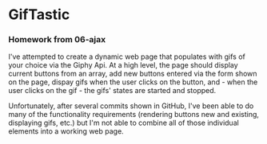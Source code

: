 # GifTastic
### Homework from 06-ajax

I've attempted to create a dynamic web page that populates with gifs of your choice via the Giphy Api. At a high level, the page should display current buttons from an array, add new buttons entered via the form shown on the page, dispay gifs when the user clicks on the button, and - when the user clicks on the gif - the gifs' states are started and stopped.

Unfortunately, after several commits shown in GitHub, I've been able to do many of the functionality requirements (rendering buttons new and existing, displaying gifs, etc.) but I'm not able to combine all of those individual elements into a working web page. 